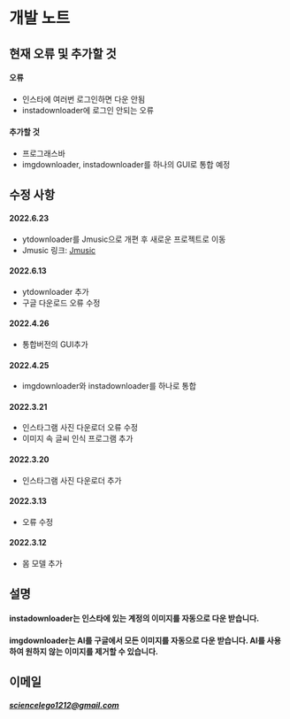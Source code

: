 # 개발 노트

## 현재 오류 및 추가할 것
#### 오류
 - 인스타에 여러번 로그인하면 다운 안됨
 - instadownloader에 로그인 안되는 오류

#### 추가할 것
 - 프로그래스바
 - imgdownloader, instadownloader를 하나의 GUI로 통합 예정

## 수정 사항
#### 2022.6.23
 - ytdownloader를 Jmusic으로 개편 후 새로운 프로젝트로 이동
 - Jmusic 링크: [Jmusic](https://github.com/leejuneyeol/Jmusic, "Jmusic으로")

#### 2022.6.13
 - ytdownloader 추가
 - 구글 다운로드 오류 수정

#### 2022.4.26
 - 통합버전의 GUI추가

#### 2022.4.25
 - imgdownloader와 instadownloader를 하나로 통합

#### 2022.3.21
- 인스타그램 사진 다운로더 오류 수정
- 이미지 속 글씨 인식 프로그램 추가

#### 2022.3.20
- 인스타그램 사진 다운로더 추가

#### 2022.3.13
- 오류 수정

#### 2022.3.12
- 몸 모델 추가

## 설명
#### instadownloader는 인스타에 있는 계정의 이미지를 자동으로 다운 받습니다.
#### imgdownloader는 AI를 구글에서 모든 이미지를 자동으로 다운 받습니다. AI를 사용하여 원하지 않는 이미지를 제거할 수 있습니다.

## 이메일
##### <sciencelego1212@gmail.com>